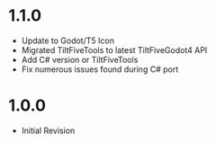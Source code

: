 # 1.1.0
- Update to Godot/T5 Icon
- Migrated TiltFiveTools to latest TiltFiveGodot4 API
- Add C# version or TiltFiveTools
- Fix numerous issues found during C# port

# 1.0.0
- Initial Revision
